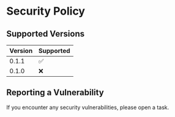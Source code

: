 # Security Policy

## Supported Versions

| Version | Supported          |
| ------- | ------------------ |
| 0.1.1   | :white_check_mark: |
| 0.1.0   | ❌                 |


## Reporting a Vulnerability

If you encounter any security vulnerabilities, please open a task.
